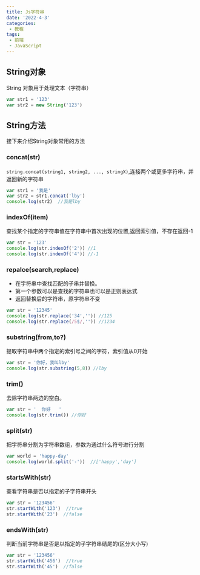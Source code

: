 ```yaml
---
title: Js字符串
date: '2022-4-3'
categories:
 - 教程
tags:
 - 前端
 - JavaScript
---
```


## String对象
String 对象用于处理文本（字符串）
```js
var str1 = '123'
var str2 = new String('123')
```

## String方法
接下来介绍String对象常用的方法
### concat(str)
`string.concat(string1, string2, ..., stringX)`,连接两个或更多字符串，并返回新的字符串
```js
var str1 = '我是'
var str2 = str1.concat('lby')
console.log(str2)  //我是lby
```

### indexOf(item)
查找某个指定的字符串值在字符串中首次出现的位置,返回索引值，不存在返回-1
```js
var str = '123'
console.log(str.indexOf('2')) //1
console.log(str.indexOf('4')) //-1
```

### repalce(search,replace)

- 在字符串中查找匹配的子串并替换。
- 第一个参数可以是查找的字符串也可以是正则表达式
- 返回替换后的字符串，原字符串不变
```js
var str = '12345'
console.log(str.replace('34','')) //125
console.log(str.replace(/5$/,'')) //1234
```

### substring(from,to?)
提取字符串中两个指定的索引号之间的字符，索引值从0开始
```js
var str = '你好，我叫lby'
console.log(str.substring(5,8)) //lby
```

### trim()
去除字符串两边的空白。
```js
var str = '  你好   '
console.log(str.trim()) //你好
```

### split(str)
把字符串分割为字符串数组，参数为通过什么符号进行分割
```js
var world = 'happy-day'
console.log(world.split('-'))  //['happy','day']
```

### startsWith(str)
查看字符串是否以指定的子字符串开头
```js
var str = '123456'
str.startWith('123')  //true
str.startWith('23')  //false
```

### endsWith(str)
判断当前字符串是否是以指定的子字符串结尾的(区分大小写)
```js
var str = '123456'
str.startWith('456')  //true
str.startWith('45')  //false
```